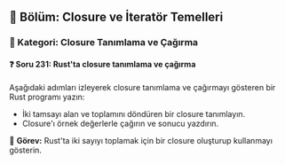 ## 📘 Bölüm: Closure ve İteratör Temelleri  
### 🔹 Kategori: Closure Tanımlama ve Çağırma  
#### ❓ Soru 231: Rust'ta closure tanımlama ve çağırma

Aşağıdaki adımları izleyerek closure tanımlama ve çağırmayı gösteren bir Rust programı yazın:

- İki tamsayı alan ve toplamını döndüren bir closure tanımlayın.
- Closure'ı örnek değerlerle çağırın ve sonucu yazdırın.

🔧 **Görev:** Rust'ta iki sayıyı toplamak için bir closure oluşturup kullanmayı gösterin.
